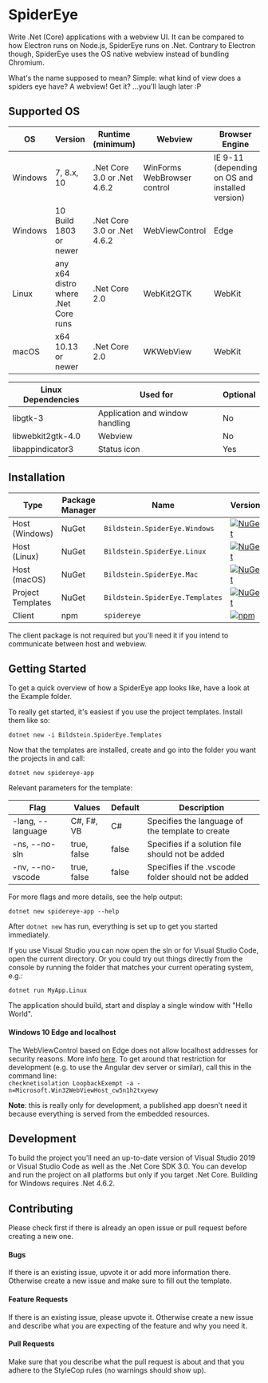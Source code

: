 ﻿# SpiderEye

Write .Net (Core) applications with a webview UI. It can be compared to how Electron runs on Node.js, SpiderEye runs on .Net.
Contrary to Electron though, SpiderEye uses the OS native webview instead of bundling Chromium.

What's the name supposed to mean? Simple: what kind of view does a spiders eye have? A webview! Get it? ...you'll laugh later :P

## Supported OS

| OS | Version | Runtime (minimum) | Webview | Browser Engine |
| ----- | ----- | ----- | ----- | ----- |
| Windows | 7, 8.x, 10 | .Net Core 3.0 or .Net 4.6.2 | WinForms WebBrowser control | IE 9-11 (depending on OS and installed version) |
| Windows |  10 Build 1803 or newer | .Net Core 3.0 or .Net 4.6.2 | WebViewControl | Edge |
| Linux | any x64 distro where .Net Core runs | .Net Core 2.0 | WebKit2GTK | WebKit |
| macOS | x64 10.13 or newer | .Net Core 2.0 | WKWebView | WebKit |

| Linux Dependencies | Used for | Optional |
| ----- | ----- | ----- |
| libgtk-3 | Application and window handling | No |
| libwebkit2gtk-4.0 | Webview | No |
| libappindicator3 | Status icon | Yes |

## Installation

| Type | Package Manager | Name | Version |
| ----- | ----- | ----- | ----- |
| Host (Windows) | NuGet | `Bildstein.SpiderEye.Windows` | [![NuGet](https://img.shields.io/nuget/v/Bildstein.SpiderEye.Windows.svg)](https://www.nuget.org/packages/Bildstein.SpiderEye.Windows/) |
| Host (Linux) | NuGet | `Bildstein.SpiderEye.Linux` | [![NuGet](https://img.shields.io/nuget/v/Bildstein.SpiderEye.Linux.svg)](https://www.nuget.org/packages/Bildstein.SpiderEye.Linux/) |
| Host (macOS) | NuGet | `Bildstein.SpiderEye.Mac` | [![NuGet](https://img.shields.io/nuget/v/Bildstein.SpiderEye.Mac.svg)](https://www.nuget.org/packages/Bildstein.SpiderEye.Mac/) |
| Project Templates | NuGet | `Bildstein.SpiderEye.Templates` | [![NuGet](https://img.shields.io/nuget/v/Bildstein.SpiderEye.Templates.svg)](https://www.nuget.org/packages/Bildstein.SpiderEye.Templates/) |
| Client | npm | `spidereye` | [![npm](https://img.shields.io/npm/v/spidereye.svg)](https://www.npmjs.com/package/spidereye) |

The client package is not required but you'll need it if you intend to communicate between host and webview.

## Getting Started

To get a quick overview of how a SpiderEye app looks like, have a look at the Example folder.

To really get started, it's easiest if you use the project templates. Install them like so:
```
dotnet new -i Bildstein.SpiderEye.Templates
```
Now that the templates are installed, create and go into the folder you want the projects in and call:
```
dotnet new spidereye-app
```
Relevant parameters for the template:

| Flag | Values | Default | Description |
| ----- | ----- | ----- | ----- |
| -lang, --language | C#, F#, VB | C# | Specifies the language of the template to create |
| -ns, --no-sln | true, false | false | Specifies if a solution file should not be added |
| -nv, --no-vscode | true, false | false | Specifies if the .vscode folder should not be added |

For more flags and more details, see the help output:
```
dotnet new spidereye-app --help
```

After `dotnet new` has run, everything is set up to get you started immediately.

If you use Visual Studio you can now open the sln or for Visual Studio Code, open the current directory.
Or you could try out things directly from the console by running the folder that matches your current operating system, e.g.:
```
dotnet run MyApp.Linux
```
The application should build, start and display a single window with "Hello World".

#### Windows 10 Edge and localhost

The WebViewControl based on Edge does not allow localhost addresses for security reasons. More info [here](https://msdn.microsoft.com/en-us/library/windows/apps/hh780593.aspx).
To get around that restriction for development (e.g. to use the Angular dev server or similar), call this in the command line:\
`checknetisolation LoopbackExempt -a -n=Microsoft.Win32WebViewHost_cw5n1h2txyewy`

**Note**: this is really only for development, a published app doesn't need it because everything is served from the embedded resources.

## Development

To build the project you'll need an up-to-date version of Visual Studio 2019 or Visual Studio Code as well as the .Net Core SDK 3.0.
You can develop and run the project on all platforms but only if you target .Net Core.
Building for Windows requires .Net 4.6.2.

## Contributing
Please check first if there is already an open issue or pull request before creating a new one.

#### Bugs
If there is an existing issue, upvote it or add more information there.
Otherwise create a new issue and make sure to fill out the template.

#### Feature Requests
If there is an existing issue, please upvote it.
Otherwise create a new issue and describe what you are expecting of the feature and why you need it.

#### Pull Requests
Make sure that you describe what the pull request is about and that you adhere to the StyleCop rules (no warnings should show up).
